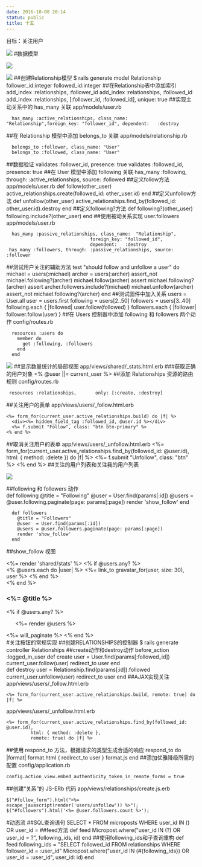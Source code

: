 ```yaml
---
date: 2016-10-08 20:14
status: public
title: 十五
---
```


目标：关注用户

![](~/20-17-17.jpg)
#数据模型

![](~/20-26-06.jpg)

![](~/20-26-09.jpg)
##创建Relationship模型
    $ rails generate model Relationship follower_id:integer followed_id:integer
##在Relationship表中添加索引
        add_index :relationships, :follower_id
        add_index :relationships, :followed_id
        add_index :relationships, [:follower_id, :followed_id], unique: true
##实现主动关系中的 has_many 关联
app/models/user.rb

      has_many :active_relationships, class_name:  "Relationship",foreign_key: "follower_id", dependent:   :destroy
##在 Relationship 模型中添加 belongs_to 关联
app/models/relationship.rb

      belongs_to :follower, class_name: "User"
      belongs_to :followed, class_name: "User"
##数据验证
      validates :follower_id, presence: true
     validates :followed_id, presence: true
##在 User 模型中添加 following 关联
    has_many :following, through: :active_relationships, source: :followed
##定义follow方法
app/models/user.rb
      def follow(other_user)
        active_relationships.create(followed_id: other_user.id)
      end
##定义unfollow方法
        def unfollow(other_user)
        active_relationships.find_by(followed_id: other_user.id).destroy
        end
##定义following?方法
    def following?(other_user)
        following.include?(other_user)
      end
##使用被动关系实现 user.followers
app/models/user.rb

      has_many :passive_relationships, class_name:  "Relationship",
                                   foreign_key: "followed_id",
                                   dependent:   :destroy
     has_many :followers, through: :passive_relationships, source: :follower
##测试用户关注的辅助方法
      test "should follow and unfollow a user" do
        michael = users(:michael)
        archer  = users(:archer)
        assert_not michael.following?(archer)
        michael.follow(archer)
        assert michael.following?(archer)
         assert archer.followers.include?(michael)
        michael.unfollow(archer)
        assert_not michael.following?(archer)
    end
##测试固件中加入关系
    users = User.all
    user  = users.first
    following = users[2..50]
    followers = users[3..40]
    following.each { |followed| user.follow(followed) }
    followers.each { |follower| follower.follow(user) }
##在 Users 控制器中添加 following 和 followers 两个动作
config/routes.rb

      resources :users do
        member do
          get :following, :followers
        end
      end
  
![](~/10-59-28.jpg)
##显示数量统计的局部视图
app/views/shared/_stats.html.erb
###获取正确的用户对象
<% @user ||= current_user %>
##添加 Relationships 资源的路由规则
config/routes.rb
    
     resources :relationships,       only: [:create, :destroy]
##关注用户的表单
app/views/users/_follow.html.erb

    <%= form_for(current_user.active_relationships.build) do |f| %>
      <div><%= hidden_field_tag :followed_id, @user.id %></div>
      <%= f.submit "Follow", class: "btn btn-primary" %>
    <% end %>
##取消关注用户的表单
app/views/users/_unfollow.html.erb
    <%= form_for(current_user.active_relationships.find_by(followed_id: @user.id),
                 html: { method: :delete }) do |f| %>
      <%= f.submit "Unfollow", class: "btn" %>
    <% end %>
##关注的用户列表和关注我的用户列表

![](~/11-35-37.jpg)

##following 和 followers 动作    
      def following
        @title = "Following"
        @user  = User.find(params[:id])
        @users = @user.following.paginate(page: params[:page])
        render 'show_follow'
      end
    
      def followers
        @title = "Followers"
        @user  = User.find(params[:id])
        @users = @user.followers.paginate(page: params[:page])
        render 'show_follow'
      end
##show_follow 视图
       <section class="stats">
          <%= render 'shared/stats' %>
          <% if @users.any? %>
            <div class="user_avatars">
              <% @users.each do |user| %>
                <%= link_to gravatar_for(user, size: 30), user %>
              <% end %>
            </div>
          <% end %>
        </section>
      </aside>
      <div class="col-md-8">
        <h3><%= @title %></h3>
        <% if @users.any? %>
          <ul class="users follow">
            <%= render @users %>
          </ul>
          <%= will_paginate %>
        <% end %>
      </div>
    </div>
#关注按钮的常规实现
##创建RELATIONSHIPS的控制器
    $ rails generate controller Relationships
##create动作和destroy动作
      before_action :logged_in_user
      def create
        user = User.find(params[:followed_id])
        current_user.follow(user)
        redirect_to user
      end    
      def destroy
        user = Relationship.find(params[:id]).followed
        current_user.unfollow(user)
        redirect_to user
      end
##AJAX实现关注
app/views/users/_follow.html.erb

    <%= form_for(current_user.active_relationships.build, remote: true) do |f| %>
app/views/users/_unfollow.html.erb

    <%= form_for(current_user.active_relationships.find_by(followed_id: @user.id),
             html: { method: :delete },
             remote: true) do |f| %>
##使用 respond_to 方法，根据请求的类型生成合适的响应
    respond_to do |format|
      format.html { redirect_to user }
      format.js
    end
##添加优雅降级所需的配置
config/application.rb

    config.action_view.embed_authenticity_token_in_remote_forms = true

##创建“关系”的 JS-ERb 代码
app/views/relationships/create.js.erb

    $("#follow_form").html("<%= escape_javascript(render('users/unfollow')) %>");
    $("#followers").html('<%= @user.followers.count %>');
#动态流
##SQL查询语句
    SELECT * FROM microposts
    WHERE user_id IN (<list of ids>) OR user_id = <user id>
##feed方法
      def feed
        Micropost.where("user_id IN (?) OR user_id = ?", following_ids, id)
      end
##使用following_ids和子查询重构
      def feed
        following_ids = "SELECT followed_id FROM relationships
                         WHERE  follower_id = :user_id"
        Micropost.where("user_id IN (#{following_ids})
                         OR user_id = :user_id", user_id: id)
      end
  